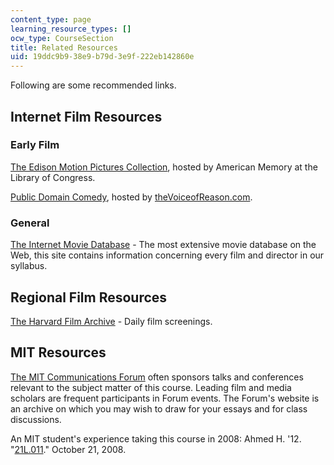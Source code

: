 ```yaml
---
content_type: page
learning_resource_types: []
ocw_type: CourseSection
title: Related Resources
uid: 19ddc9b9-38e9-b79d-3e9f-222eb142860e
---
```


Following are some recommended links.

Internet Film Resources
-----------------------

### Early Film

[The Edison Motion Pictures Collection](http://memory.loc.gov/ammem/edhtml/edmvhm.html), hosted by American Memory at the Library of Congress.

[Public Domain Comedy](http://www.pdcomedy.com/), hosted by [theVoiceofReason.com](http://thevoiceofreason.com/).

### General

[The Internet Movie Database](http://www.imdb.com/) - The most extensive movie database on the Web, this site contains information concerning every film and director in our syllabus.

Regional Film Resources
-----------------------

[The Harvard Film Archive](https://harvardfilmarchive.org/) - Daily film screenings.

MIT Resources
-------------

[The MIT Communications Forum](http://web.mit.edu/comm-forum/) often sponsors talks and conferences relevant to the subject matter of this course. Leading film and media scholars are frequent participants in Forum events. The Forum's website is an archive on which you may wish to draw for your essays and for class discussions.

An MIT student's experience taking this course in 2008: Ahmed H. '12. "[21L.011](http://mitadmissions.org/blogs/entry/21l011)." October 21, 2008.